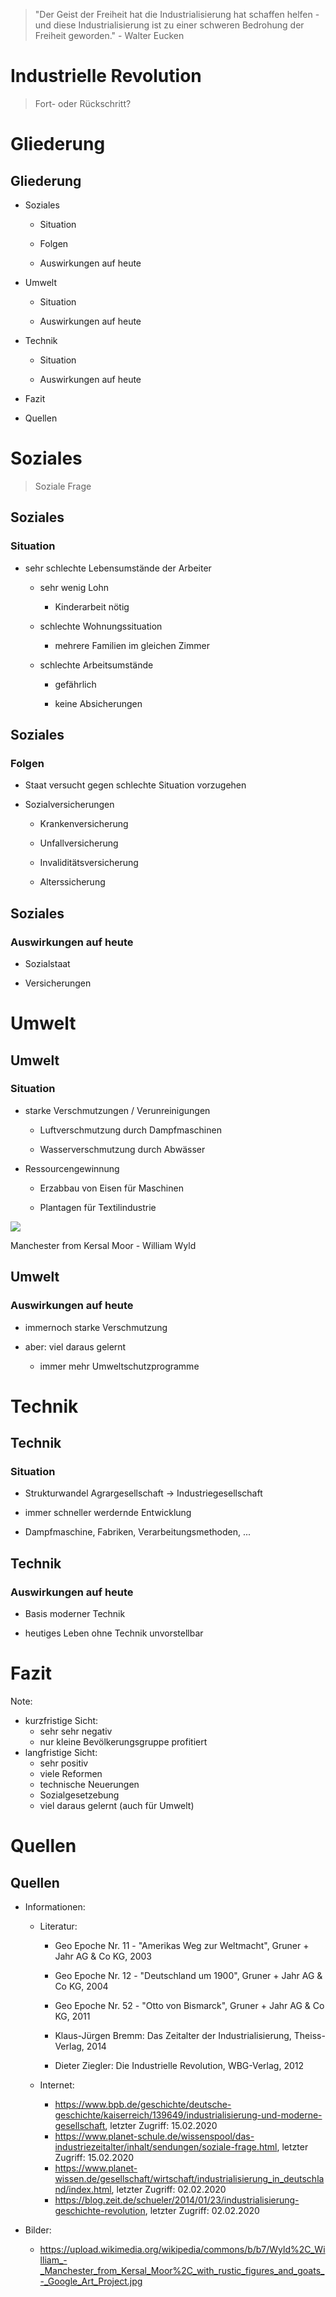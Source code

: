 > "Der Geist der Freiheit hat die Industrialisierung hat schaffen helfen - und diese Industrialisierung ist zu einer schweren Bedrohung der Freiheit geworden." - Walter Eucken




# Industrielle Revolution

> Fort- oder Rückschritt?



# Gliederung


## Gliederung

+ Soziales

  <span class="fragment appear">

  + Situation

  + Folgen

  + Auswirkungen auf heute

  </span>
  
+ Umwelt

  <span class="fragment appear">

  + Situation

  + Auswirkungen auf heute

  </span>
  
+ Technik

  <span class="fragment appear">

  + Situation

  + Auswirkungen auf heute

  </span>
  
+ Fazit

+ Quellen



# Soziales

> Soziale Frage


## Soziales

### Situation

+ sehr schlechte Lebensumstände der Arbeiter

  + sehr wenig Lohn <!-- .element: class="fragment" -->
    
    <span class="fragment appear">
    
    + Kinderarbeit nötig
    
    </span>
    
  + schlechte Wohnungssituation <!-- .element: class="fragment" -->
  
    <span class="fragment appear">
    
    + mehrere Familien im gleichen Zimmer
    
    </span>
    
  + schlechte Arbeitsumstände <!-- .element: class="fragment" -->
  
    <span class="fragment appear">
  
    + gefährlich
    
    + keine Absicherungen
    
    </span>


## Soziales

### Folgen

+ Staat versucht gegen schlechte Situation vorzugehen

+ Sozialversicherungen

  <span class="fragment appear">

  - Krankenversicherung

  - Unfallversicherung

  - Invaliditätsversicherung

  - Alterssicherung
  
  </span>


## Soziales

### Auswirkungen auf heute

+ Sozialstaat

+ Versicherungen



# Umwelt


## Umwelt

### Situation

+ starke Verschmutzungen / Verunreinigungen

  <span class="fragment appear">
  
  + Luftverschmutzung durch Dampfmaschinen
  
  + Wasserverschmutzung durch Abwässer

  </span>

+ Ressourcengewinnung

  <span class="fragment appear">
  
  + Erzabbau von Eisen für Maschinen
  
  + Plantagen für Textilindustrie

  </span>


![](https://upload.wikimedia.org/wikipedia/commons/b/b7/Wyld%2C_William_-_Manchester_from_Kersal_Moor%2C_with_rustic_figures_and_goats_-_Google_Art_Project.jpg) <!-- .element: style="size: 30%;" -->

Manchester from Kersal Moor - William Wyld


## Umwelt

### Auswirkungen auf heute

+ immernoch starke Verschmutzung

+ aber: viel daraus gelernt

  + immer mehr Umweltschutzprogramme



# Technik


## Technik

### Situation

+ Strukturwandel Agrargesellschaft -> Industriegesellschaft

+ immer schneller werdernde Entwicklung

+ Dampfmaschine, Fabriken, Verarbeitungsmethoden, ...


## Technik

### Auswirkungen auf heute

+ Basis moderner Technik

+ heutiges Leben ohne Technik unvorstellbar



# Fazit
Note:
+ kurzfristige Sicht:
  + sehr sehr negativ
  + nur kleine Bevölkerungsgruppe profitiert
+ langfristige Sicht:
  + sehr positiv
  + viele Reformen
  + technische Neuerungen
  + Sozialgesetzebung
  + viel daraus gelernt (auch für Umwelt)



# Quellen


## Quellen

+ Informationen:

  + Literatur:
  
    + Geo Epoche Nr. 11 - "Amerikas Weg zur Weltmacht", Gruner + Jahr AG & Co KG, 2003
    
    + Geo Epoche Nr. 12 - "Deutschland um 1900", Gruner + Jahr AG & Co KG, 2004
    
    + Geo Epoche Nr. 52 - "Otto von Bismarck", Gruner + Jahr AG & Co KG, 2011
    
    +	Klaus-Jürgen Bremm: Das Zeitalter der Industrialisierung, Theiss-Verlag, 2014
    
    +	Dieter Ziegler: Die Industrielle Revolution, WBG-Verlag, 2012
    
  + Internet:
  
    +	https://www.bpb.de/geschichte/deutsche-geschichte/kaiserreich/139649/industrialisierung-und-moderne-gesellschaft, letzter Zugriff: 15.02.2020
    + https://www.planet-schule.de/wissenspool/das-industriezeitalter/inhalt/sendungen/soziale-frage.html, letzter Zugriff: 15.02.2020
    +	https://www.planet-wissen.de/gesellschaft/wirtschaft/industrialisierung_in_deutschland/index.html, letzter Zugriff: 02.02.2020
    +	https://blog.zeit.de/schueler/2014/01/23/industrialisierung-geschichte-revolution, letzter Zugriff: 02.02.2020

+ Bilder:

  + https://upload.wikimedia.org/wikipedia/commons/b/b7/Wyld%2C_William_-_Manchester_from_Kersal_Moor%2C_with_rustic_figures_and_goats_-_Google_Art_Project.jpg
